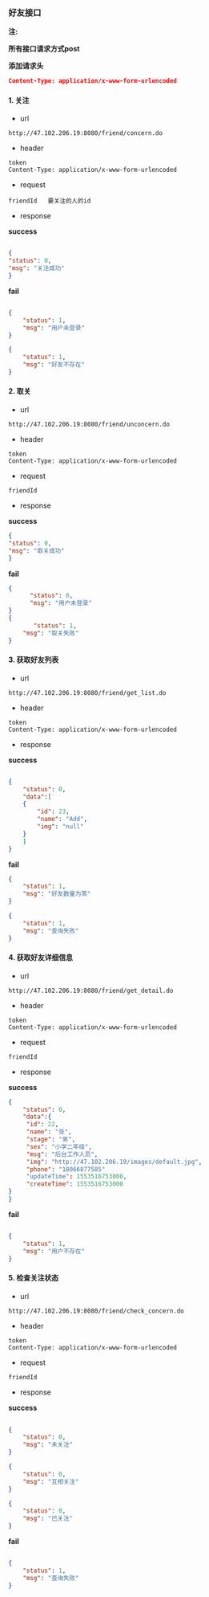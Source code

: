 ### 好友接口

**注:** 

 **所有接口请求方式post**

**添加请求头**

```json
Content-Type: application/x-www-form-urlencoded
```
#### 1. 关注

- url 

```
http://47.102.206.19:8080/friend/concern.do
```

- header 

```
token
Content-Type: application/x-www-form-urlencoded
```
- request

```
friendId   要关注的人的id
```

- response

**success**

```json

{
"status": 0,
"msg": "关注成功"
}
```
**fail**

```json

{
	"status": 1,
	"msg": "用户未登录"
}

{
	"status": 1,
	"msg": "好友不存在"
}

```
#### 2. 取关

- url 

```
http://47.102.206.19:8080/friend/unconcern.do
```

- header 

```
token
Content-Type: application/x-www-form-urlencoded
```
- request

```
friendId
```

- response

**success**

```json
{
"status": 0,
"msg": "取关成功"
}
```

**fail**

```json
{
      "status": 0,
      "msg": "用户未登录"
}
{
       "status": 1,
	"msg": "取关失败"
}

```
#### 3. 获取好友列表

- url 

```
http://47.102.206.19:8080/friend/get_list.do
```

- header 

```
token
Content-Type: application/x-www-form-urlencoded
```
- response

**success**

```json

{
	"status": 0,
	"data":[
	{
		"id": 23,
		"name": "Add",
		"img": "null"
	}
	]
}
```

**fail**

```json
{
	"status": 1,
	"msg": "好友数量为零"
}

{
	"status": 1,
	"msg": "查询失败"
}
```
#### 4. 获取好友详细信息

- url 

```
http://47.102.206.19:8080/friend/get_detail.do
```

- header 

```
token
Content-Type: application/x-www-form-urlencoded
```
- request

```
friendId
```

- response

**success**

```json
{
	"status": 0,
	"data":{
	 "id": 22,
     "name": "张",
     "stage": "男",
     "sex": "小学二年级",
     "msg": "后台工作人员",
     "img": "http://47.102.206.19/images/default.jpg",
     "phone": "18066877585"
	 "updateTime": 1553516753000,
	 "createTime": 1553516753000
}
}
```

**fail**

```json

{
	"status": 1,
	"msg": "用户不存在"
}

```
#### 5. 检查关注状态

- url 

```
http://47.102.206.19:8080/friend/check_concern.do
```

- header 

```
token
Content-Type: application/x-www-form-urlencoded
```
- request

```
friendId
```

- response

**success**

```json
	
{
	"status": 0,
	"msg": "未关注"
}

{
	"status": 0,
	"msg": "互相关注"
}

{
	"status": 0,
	"msg": "已关注"
}
```

**fail**

```json

{
	"status": 1,
    "msg": "查询失败"
}

```
